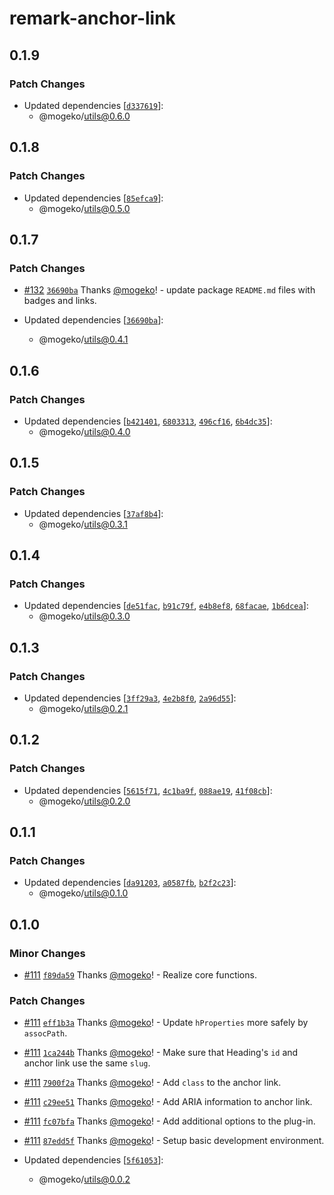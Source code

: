 # remark-anchor-link

## 0.1.9

### Patch Changes

- Updated dependencies [[`d337619`](https://github.com/mogeko/mogeko/commit/d337619b163fd68a1e14a378319d02f823507867)]:
  - @mogeko/utils@0.6.0

## 0.1.8

### Patch Changes

- Updated dependencies [[`85efca9`](https://github.com/mogeko/mogeko/commit/85efca9e27957cdfd1b002097b0d628f7363de99)]:
  - @mogeko/utils@0.5.0

## 0.1.7

### Patch Changes

- [#132](https://github.com/mogeko/mogeko/pull/132) [`36690ba`](https://github.com/mogeko/mogeko/commit/36690bae69cb9f2054dac6a7217a18dd303f7cc2) Thanks [@mogeko](https://github.com/mogeko)! - update package `README.md` files with badges and links.

- Updated dependencies [[`36690ba`](https://github.com/mogeko/mogeko/commit/36690bae69cb9f2054dac6a7217a18dd303f7cc2)]:
  - @mogeko/utils@0.4.1

## 0.1.6

### Patch Changes

- Updated dependencies [[`b421401`](https://github.com/mogeko/mogeko/commit/b421401d5035e32fb249cf279e79d9ffee54e3d7), [`6803313`](https://github.com/mogeko/mogeko/commit/68033137f3947c1b4c73733abf5868e47df98211), [`496cf16`](https://github.com/mogeko/mogeko/commit/496cf166ed6dab049311b9f325e82ab2509725c0), [`6b4dc35`](https://github.com/mogeko/mogeko/commit/6b4dc351b029cfc340d4c70682cbd09178ded7b1)]:
  - @mogeko/utils@0.4.0

## 0.1.5

### Patch Changes

- Updated dependencies [[`37af8b4`](https://github.com/mogeko/mogeko/commit/37af8b4eec9ea28e5624ca241424263c6a4f4e6a)]:
  - @mogeko/utils@0.3.1

## 0.1.4

### Patch Changes

- Updated dependencies [[`de51fac`](https://github.com/mogeko/mogeko/commit/de51fac1fe35581b235f2ccf077ee59ec34fcf24), [`b91c79f`](https://github.com/mogeko/mogeko/commit/b91c79f375abe0e5c1dcd71bd2be7a2c6585918c), [`e4b8ef8`](https://github.com/mogeko/mogeko/commit/e4b8ef8ec1861f68ca766c6343796005f111ebc6), [`68facae`](https://github.com/mogeko/mogeko/commit/68facae494239a29a1410236a764c6e8fddccb16), [`1b6dcea`](https://github.com/mogeko/mogeko/commit/1b6dceaeda531ae92c3c5200cdbb60044ba8dbda)]:
  - @mogeko/utils@0.3.0

## 0.1.3

### Patch Changes

- Updated dependencies [[`3ff29a3`](https://github.com/mogeko/mogeko/commit/3ff29a381b5c2c4050ba5b8cacdbef7a41ec02a2), [`4e2b8f0`](https://github.com/mogeko/mogeko/commit/4e2b8f038ffe32e0858750ec2459756690f7e13e), [`2a96d55`](https://github.com/mogeko/mogeko/commit/2a96d55e010c5bd9239af369a8e1b31179476104)]:
  - @mogeko/utils@0.2.1

## 0.1.2

### Patch Changes

- Updated dependencies [[`5615f71`](https://github.com/mogeko/mogeko/commit/5615f71f4886068b5720c5d2ed4ddc7b9add7f9d), [`4c1ba9f`](https://github.com/mogeko/mogeko/commit/4c1ba9f5b0325f9071ad5d978be65c5399632eae), [`088ae19`](https://github.com/mogeko/mogeko/commit/088ae19dbc91d0f90ef4e16f423cf34c40011b2c), [`41f08cb`](https://github.com/mogeko/mogeko/commit/41f08cb392a0014023df5911bfabe843a9604f78)]:
  - @mogeko/utils@0.2.0

## 0.1.1

### Patch Changes

- Updated dependencies [[`da91203`](https://github.com/mogeko/mogeko/commit/da912038857daffebce42611b74783623a9013ba), [`a0587fb`](https://github.com/mogeko/mogeko/commit/a0587fb8552cf21426ce1d7588dca332e85e8165), [`b2f2c23`](https://github.com/mogeko/mogeko/commit/b2f2c2302d4dffc0aa7d2558282015d8f56f4373)]:
  - @mogeko/utils@0.1.0

## 0.1.0

### Minor Changes

- [#111](https://github.com/mogeko/mogeko/pull/111) [`f89da59`](https://github.com/mogeko/mogeko/commit/f89da591e3c1d7a1daef11b50e4411c06064f20c) Thanks [@mogeko](https://github.com/mogeko)! - Realize core functions.

### Patch Changes

- [#111](https://github.com/mogeko/mogeko/pull/111) [`eff1b3a`](https://github.com/mogeko/mogeko/commit/eff1b3a0a097ce424cf37f10f0c773a453fadbf0) Thanks [@mogeko](https://github.com/mogeko)! - Update `hProperties` more safely by `assocPath`.

- [#111](https://github.com/mogeko/mogeko/pull/111) [`1ca244b`](https://github.com/mogeko/mogeko/commit/1ca244bcdf096a927c71ef6f844bc9f42ef1fe5b) Thanks [@mogeko](https://github.com/mogeko)! - Make sure that Heading's `id` and anchor link use the same `slug`.

- [#111](https://github.com/mogeko/mogeko/pull/111) [`7900f2a`](https://github.com/mogeko/mogeko/commit/7900f2aceec7ef509d8fa773402c39f0a604ae28) Thanks [@mogeko](https://github.com/mogeko)! - Add `class` to the anchor link.

- [#111](https://github.com/mogeko/mogeko/pull/111) [`c29ee51`](https://github.com/mogeko/mogeko/commit/c29ee51411a192f4cbda4507988078f2cefee958) Thanks [@mogeko](https://github.com/mogeko)! - Add ARIA information to anchor link.

- [#111](https://github.com/mogeko/mogeko/pull/111) [`fc07bfa`](https://github.com/mogeko/mogeko/commit/fc07bfa059ecf59f9c0b232ab5c504ed52258502) Thanks [@mogeko](https://github.com/mogeko)! - Add additional options to the plug-in.

- [#111](https://github.com/mogeko/mogeko/pull/111) [`87edd5f`](https://github.com/mogeko/mogeko/commit/87edd5ff52440b6ff7d456a4055fe5af23d6f683) Thanks [@mogeko](https://github.com/mogeko)! - Setup basic development environment.

- Updated dependencies [[`5f61053`](https://github.com/mogeko/mogeko/commit/5f610536e25386f4ec8257f94186032f6cebf08f)]:
  - @mogeko/utils@0.0.2
